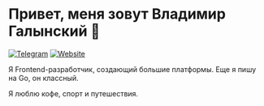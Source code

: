 # Привет, меня зовут Владимир Галынский 👋

[![Telegram](https://shields.io/badge/Telegram-blue?logo=telegram&style=flat)](https://t.me/vdgalyns)
[![Website](https://shields.io/badge/Personal-site-blueviolet)](https://galynsky.ru)

Я Frontend-разработчик, создающий большие платформы. Еще я пишу на Go, он классный.

Я люблю кофе, спорт и путешествия.
